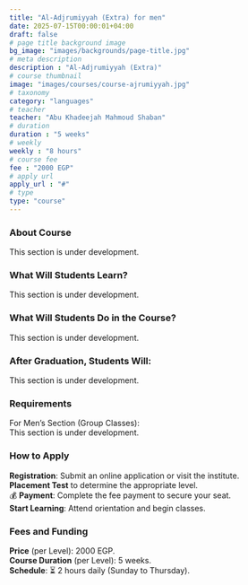 ```yaml
---
title: "Al-Adjrumiyyah (Extra) for men"
date: 2025-07-15T00:00:01+04:00
draft: false
# page title background image
bg_image: "images/backgrounds/page-title.jpg"
# meta description
description : "Al-Adjrumiyyah (Extra)"
# course thumbnail
image: "images/courses/course-ajrumiyyah.jpg"
# taxonomy
category: "languages"
# teacher
teacher: "Abu Khadeejah Mahmoud Shaban"
# duration
duration : "5 weeks"
# weekly
weekly : "8 hours"
# course fee
fee : "2000 EGP"
# apply url
apply_url : "#"
# type
type: "course"
---
```



### About Course

This section is under development.

### What Will Students Learn?
This section is under development.

### What Will Students Do in the Course?
This section is under development.

### After Graduation, Students Will:
This section is under development.

### Requirements

For Men’s Section (Group Classes):\
This section is under development.


### How to Apply

**Registration**: Submit an online application or visit the institute.\
**Placement Test** to determine the appropriate level.\
:moneybag: **Payment**: Complete the fee payment to secure your seat.\
**Start Learning**: Attend orientation and begin classes.


### Fees and Funding

**Price** (per Level): 2000 EGP.\
**Course Duration** (per Level): 5 weeks.\
**Schedule**: ⏳ 2 hours daily (Sunday to Thursday).